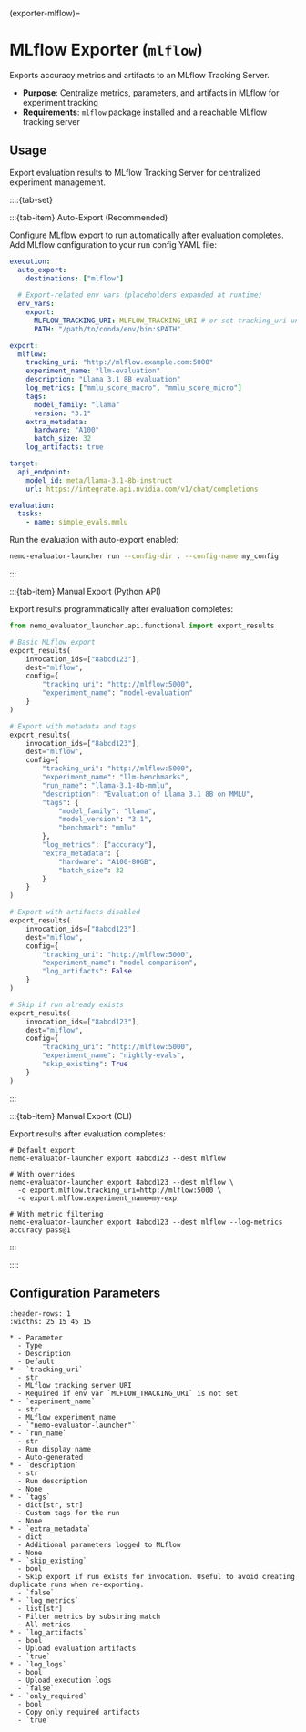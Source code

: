 (exporter-mlflow)=

# MLflow Exporter (`mlflow`)

Exports accuracy metrics and artifacts to an MLflow Tracking Server.

- **Purpose**: Centralize metrics, parameters, and artifacts in MLflow for experiment tracking
- **Requirements**: `mlflow` package installed and a reachable MLflow tracking server

## Usage

Export evaluation results to MLflow Tracking Server for centralized experiment management.

::::{tab-set}

:::{tab-item} Auto-Export (Recommended)

Configure MLflow export to run automatically after evaluation completes. Add MLflow configuration to your run config YAML file:

```yaml
execution:
  auto_export:
    destinations: ["mlflow"]
  
  # Export-related env vars (placeholders expanded at runtime)
  env_vars:
    export:
      MLFLOW_TRACKING_URI: MLFLOW_TRACKING_URI # or set tracking_uri under export.mflow
      PATH: "/path/to/conda/env/bin:$PATH"

export:
  mlflow:
    tracking_uri: "http://mlflow.example.com:5000"
    experiment_name: "llm-evaluation"
    description: "Llama 3.1 8B evaluation"
    log_metrics: ["mmlu_score_macro", "mmlu_score_micro"]
    tags:
      model_family: "llama"
      version: "3.1"
    extra_metadata:
      hardware: "A100"
      batch_size: 32
    log_artifacts: true

target:
  api_endpoint:
    model_id: meta/llama-3.1-8b-instruct
    url: https://integrate.api.nvidia.com/v1/chat/completions

evaluation:
  tasks:
    - name: simple_evals.mmlu
```

Run the evaluation with auto-export enabled:

```bash
nemo-evaluator-launcher run --config-dir . --config-name my_config
```

:::

:::{tab-item} Manual Export (Python API)

Export results programmatically after evaluation completes:

```python
from nemo_evaluator_launcher.api.functional import export_results

# Basic MLflow export
export_results(
    invocation_ids=["8abcd123"], 
    dest="mlflow", 
    config={
        "tracking_uri": "http://mlflow:5000",
        "experiment_name": "model-evaluation"
    }
)

# Export with metadata and tags
export_results(
    invocation_ids=["8abcd123"], 
    dest="mlflow", 
    config={
        "tracking_uri": "http://mlflow:5000",
        "experiment_name": "llm-benchmarks",
        "run_name": "llama-3.1-8b-mmlu",
        "description": "Evaluation of Llama 3.1 8B on MMLU",
        "tags": {
            "model_family": "llama",
            "model_version": "3.1",
            "benchmark": "mmlu"
        },
        "log_metrics": ["accuracy"],
        "extra_metadata": {
            "hardware": "A100-80GB",
            "batch_size": 32
        }
    }
)

# Export with artifacts disabled
export_results(
    invocation_ids=["8abcd123"], 
    dest="mlflow", 
    config={
        "tracking_uri": "http://mlflow:5000",
        "experiment_name": "model-comparison",
        "log_artifacts": False
    }
)

# Skip if run already exists
export_results(
    invocation_ids=["8abcd123"], 
    dest="mlflow", 
    config={
        "tracking_uri": "http://mlflow:5000",
        "experiment_name": "nightly-evals",
        "skip_existing": True
    }
)
```

:::

:::{tab-item} Manual Export (CLI)

Export results after evaluation completes:

```shell
# Default export
nemo-evaluator-launcher export 8abcd123 --dest mlflow

# With overrides
nemo-evaluator-launcher export 8abcd123 --dest mlflow \
  -o export.mlflow.tracking_uri=http://mlflow:5000 \
  -o export.mlflow.experiment_name=my-exp

# With metric filtering
nemo-evaluator-launcher export 8abcd123 --dest mlflow --log-metrics accuracy pass@1
```

:::


::::

## Configuration Parameters

```{list-table}
:header-rows: 1
:widths: 25 15 45 15

* - Parameter
  - Type
  - Description
  - Default
* - `tracking_uri`
  - str
  - MLflow tracking server URI
  - Required if env var `MLFLOW_TRACKING_URI` is not set
* - `experiment_name`
  - str
  - MLflow experiment name
  - `"nemo-evaluator-launcher"`
* - `run_name`
  - str
  - Run display name
  - Auto-generated
* - `description`
  - str
  - Run description
  - None
* - `tags`
  - dict[str, str]
  - Custom tags for the run
  - None
* - `extra_metadata`
  - dict
  - Additional parameters logged to MLflow
  - None
* - `skip_existing`
  - bool
  - Skip export if run exists for invocation. Useful to avoid creating duplicate runs when re-exporting.
  - `false`
* - `log_metrics`
  - list[str]
  - Filter metrics by substring match
  - All metrics
* - `log_artifacts`
  - bool
  - Upload evaluation artifacts
  - `true`
* - `log_logs`
  - bool
  - Upload execution logs
  - `false`
* - `only_required`
  - bool
  - Copy only required artifacts
  - `true`
```

